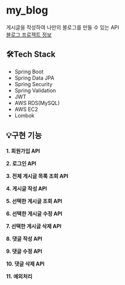 # my_blog
게시글을 작성하여 나만의 블로그를 만들 수 있는  API  
[블로그 프로젝트 정보](https://dev-rara.notion.site/Blog-Project-6c0667ca7016470b8599a5599d8a92b4)
<br>

## 🛠️Tech Stack
* Spring Boot
* Spring Data JPA
* Spring Security
* Spring Validation
* JWT
* AWS RDS(MySQL)
* AWS EC2
* Lombok  <br>

## 💡구현 기능
**1. 회원가입 API** 

**2. 로그인 API**  

**3. 전체 게시글 목록 조회 API**

**4. 게시글 작성 API**

**5. 선택한 게시글 조회 API**

**6. 선택한 게시글 수정 API**

**7. 선택한 게시글 삭제 API**
  
**8. 댓글 작성 API**  
  
**9. 댓글 수정 API**  
  
**10. 댓글 삭제 API**    
    
**11. 예외처리**  

